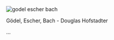 <img src="../../public/images/book_covers/geb.jpg" id="cover" alt="godel escher bach"/>
<p id="title">Gödel, Escher, Bach - Douglas Hofstadter</p>

...
